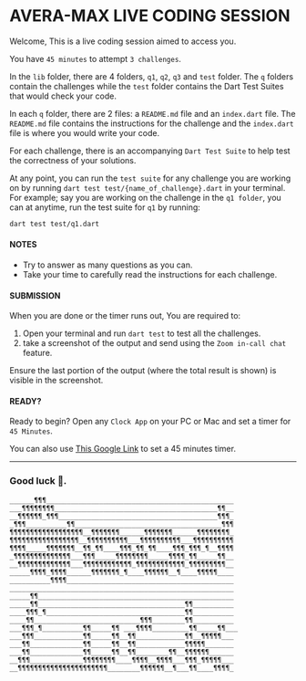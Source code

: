 # AVERA-MAX LIVE CODING SESSION

Welcome, This is a live coding session aimed to access you.

You have `45 minutes` to attempt `3 challenges`.

In the `lib` folder, there are 4 folders, `q1`, `q2`, `q3` and `test` folder. The `q` folders contain the
challenges while the `test` folder contains the Dart Test Suites that would check your code.

In each `q` folder, there are 2 files: a `README.md` file and an `index.dart` file. The `README.md` file contains the
instructions for the challenge and the `index.dart` file is where you would write your code.

For each challenge, there is an accompanying `Dart Test Suite` to help test the correctness of your solutions.

At any point, you can run the `test suite` for any challenge you are working on by running `dart test test/{name_of_challenge}.dart` in
your terminal. For example; say you are working on the challenge in the `q1 folder`, you can at anytime, run the test
suite for `q1` by running:

```bash
dart test test/q1.dart
```

#### NOTES

* Try to answer as many questions as you can.
* Take your time to carefully read the instructions for each challenge.

#### SUBMISSION

When you are done or the timer runs out, You are required to:

1. Open your terminal and run `dart test` to test all the challenges.
2. take a screenshot of the output and send using the `Zoom in-call chat` feature.

Ensure the last portion of the output (where the total result is shown) is visible in the screenshot.

#### READY?

Ready to begin? Open any `Clock App` on your PC or Mac and set a timer for `45 Minutes`.

You can also use [This Google Link](https://www.google.com/search?q=timer+45+minutes&oq=timer#cobssid=s) to set a 45
minutes
timer.

---

### Good luck 🥳.

```
______¶¶¶______________________________________________
___¶¶¶¶¶¶¶¶________________________________________¶¶__
__¶¶¶¶¶¶_¶¶¶_______________________________________¶¶¶_
_¶¶¶__________¶¶____________________________________¶¶¶
¶¶¶¶¶¶¶¶¶¶¶¶¶¶¶¶¶¶__¶¶¶¶¶¶¶______¶¶¶¶¶¶¶______¶¶¶¶¶¶¶¶_
¶¶¶¶¶¶¶¶¶¶¶¶¶¶¶¶¶__¶¶¶¶¶¶¶¶¶¶___¶¶¶¶¶¶¶¶¶¶___¶¶¶¶¶¶¶¶¶¶
¶¶¶¶_____¶¶¶¶¶¶¶__¶¶_¶¶____¶¶¶_¶¶_¶¶____¶¶¶_¶¶¶_¶__¶¶¶¶
_¶¶¶¶¶¶¶¶¶¶¶¶¶¶___¶¶¶_____¶¶¶¶¶¶¶¶_____¶¶¶¶_¶¶_____¶¶__
__¶¶¶¶¶¶¶¶¶¶¶¶¶___¶¶¶¶¶¶¶¶¶¶¶¶_¶¶¶¶¶¶¶¶¶¶¶¶_¶¶¶¶¶¶¶¶¶__
_____¶¶¶¶_¶¶¶¶______¶¶¶¶¶¶¶_¶____¶¶¶¶¶¶__¶____¶¶¶¶¶____
__________¶¶¶¶_________________________________________
_______________________________________________________
_____¶¶________________________________________________
_____¶¶____________________________________¶¶__________
____¶¶¶_¶__________________________________¶¶__________
____¶¶__________________________¶¶¶________¶¶__________
___¶¶¶_¶__________¶¶_____¶¶ ___¶¶¶¶_________¶¶_____¶¶___
___¶¶¶____________¶¶_____¶¶__¶¶____________¶¶__¶¶¶¶¶___
___¶¶_____________¶¶_____¶¶__¶¶____________¶¶¶¶¶_______
___¶¶_____________¶¶_____¶¶__¶¶________¶¶__¶¶¶¶¶¶______
__¶¶¶_____________¶¶¶¶¶¶¶¶____¶¶¶¶__¶¶¶¶___¶¶¶_¶¶¶¶¶___
__¶¶¶¶¶¶¶¶¶¶¶¶¶¶¶¶¶¶¶¶¶¶________¶¶¶¶¶¶__¶___¶¶____¶¶¶¶_
```
